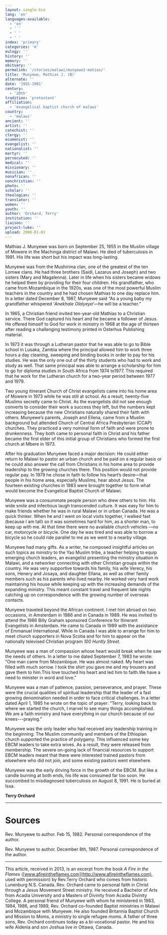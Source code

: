 ```yaml
---
layout: single-bio
lang: 'en'
languages-available:
  - 'en'
  - ' '
  - ' '
  - ' '
index: 'primary'
categories: 'm'
eulogy: ''
history: ''
memory: ''
obituary: ''
permalink: '/stories/malawi/munyewe2-matias/'
title: 'Munyewe, Mathias J. (B)'
alternate: ''
date: '1955-1991'
century:
  - '20th'
tradition: 'protestant'
affiliation:
  - 'evangelical baptist church of malawi'
country:
  - 'malawi'
ancient: ''
artist: ''
catechist: ''
clergy: ''
ecumenist: ''
evangelist: ''
nationalist: ''
martyr: ''
persecuted: ''
medical: ''
missionary: ''
musician: ''
nonafrican: ''
nonchristian: ''
photo: ''
scholar: ''
theologian: ''
translator: ''
women: ''
youth: ''
author: 'Orchard, Terry'
institution: ''
liaison: ''
project-luke: ''
upload: 2000-01-01
---
```



Mathias J. Munyewe was born on September 25, 1955 in the Muslim village of Mowere in the Machinga district of Malawi. He died of tuberculosis in 1991. His life was short but his impact was long-lasting.

Munyewe was from the Mushirima clan, one of the greatest of the ten Lomwe clans. He had three brothers (Saidi, Lazarus and Joseph) and two sisters (Mary and Magalenna).  Later in life when his sisters became widows he helped them by providing for their four children. His grandfather, who came from Mozambique in the 1920s, was one of the most powerful Muslim teachers in the country and he had chosen Mathias to one day replace him. In a letter dated December 8, 1987, Munyewe said &ldquo;As a young baby my grandfather whispered &lsquo;*Anekhale Olalyeya*&rsquo;&mdash;he will be a teacher.&rdquo;

In 1965, a Christian friend invited ten-year-old Mathias to a Christian service. There God captured his heart and he became a follower of Jesus. He offered himself to God for work in ministry in 1968 at the age of thirteen after reading a challenging testimony printed in Osterhus Publishing material.

In 1973 it was through a Lutheran pastor that he was able to go to Bible school in Lusaka, Zambia where the principal allowed him to work three hours a day cleaning, sweeping and binding books in order to pay for his studies. He was the only one out of the thirty students who had to work and study as well. That same principal was able to arrange a scholarship for him to go for diploma studies in South Africa from 1974 to1977. This required that he work for the Lutheran church for a two-year period between 1977 and 1979.

Two young itinerant Church of Christ evangelists came into his home area of Mowere in 1973 while he was still at school. As a result, twenty-five Muslims secretly came to Christ. As the evangelists did not see enough converts to consider their work a success they left, but the numbers kept increasing because the new Christians naturally shared their faith with others. Munyewe&rsquo;s parents, Joseph and Ellena, came from a Muslim background but attended Church of Central Africa Presbyterian (CCAP) churches. They practiced a very nominal form of faith and were prone to drunkenness. They both came to personal faith in Christ and his father became the first elder of this initial group of Christians who formed the first church at Mbere in 1973.

After his graduation Munyewe faced a major decision: He could either return to Malawi to pastor an urban church and be paid on a regular basis or he could also answer the call from Christians in his home area to provide leadership to the growing churches there. This position would not provide regular pay. In 1979 he chose in faith to follow his heart&rsquo;s desire&mdash;that people in his home area, especially Muslims, hear about Jesus. The fourteen existing churches in 1983 were brought together to form what would become the Evangelical Baptist Church of Malawi.

Munyewe was a consummate people person who drew others to him. His wide smile and infectious laugh transcended culture. It was easy for him to make friends whether he was in rural Malawi or in urban Canada. He was a quick thinker. When he and I went on local visits together, I walked fast (because I am tall) so it was sometimes hard for him, as a shorter man, to keep up with me. At that time there were no available church vehicles &mdash;no car, motorcycle or bicycle. One day he was tired and was able to borrow a bicycle so he could ride parallel to me as we went to a nearby village.

Munyewe had many gifts. As a writer, he composed insightful articles on such topics as ministry to the Yao Muslim tribe, a teacher helping to equip emerging church leaders, an evangelist presenting the ministry situation in Malawi, and a networker connecting with other Christian groups within the country. He was very supportive towards his family, his wife Verecy, his sons, Henery and Josaya, and daughter Ellana, as well as other family members such as his parents who lived nearby. He worked very hard work maintaining his house while keeping up with the increasing demands of the expanding ministry. This meant constant travel and frequent late nights catching up on correspondence with the growing number of overseas contacts.

Munyewe traveled beyond the African continent. I met him abroad on two occasions, in Amsterdam in 1986 and in Canada in 1989. He was invited to attend the 1986 Billy Graham sponsored Conference for Itinerant Evangelists in Amsterdam. He came to Canada in 1989 with the assistance of Emmanuel International. While in Canada I was able to arrange for him to meet church supporters in Nova Scotia and for him to appear on the nationally televised Christian  program *100 Huntly Street*.

Munyewe was a man of compassion whose heart would break when he saw the needs of others. In a letter to me dated September 7, 1983 he wrote: &ldquo;One man came from Mozambique. He was almost naked. My heart was filled with much sorrow. I took the shirt you gave me and my trousers and gave them to him.This love touched his heart and led him to faith.We have a need to minister in word and love.&rdquo;

Munyewe was a man of patience, passion, perseverance, and prayer. These were the crucial qualities of spiritual leadership that the leader of a fast growing denomination needed in order to face critical challenges. In a letter dated April 1, 1985 he wrote on the topic of prayer: &ldquo;Terry, looking back to where we started the church, I marvel to see many things accomplished. We are a faith ministry and have everything in our church because of our knees---praying.&rdquo;

Munyewe was the only leader who had received any leadership training in the beginning. The Muslim community and members of the Ethiopian church supported the practice of polygamy. This influenced some key EBCM leaders to take extra wives. As a result, they were released from membership. The severe on-going lack of financial resources to support EBCM leaders meant that there were interested trained pastors from elsewhere who did not join, and some existing pastors went elsewhere.

Munyewe was the early driving force in the growth of the EBCM. But like a candle burning at both ends, his life was consumed far too soon. He succombed to misdiagnosed tuberculosis on August 8, 1991. He is buried at Issa.

**Terry Orchard**

---

# Sources

Rev. Munyewe to author. Feb 15, 1982. Personal correspondence of the author.

Rev. Munyewe to author. December  8th, 1987. Personal correspondence of the author.

---

This article, received in 2013, is an excerpt from the book *A Fire in the Flames* ([www.afireintheflames.com](http://www.afireintheflames.com), used with permission) by Rev.Terry Orchard who comes from historic Lunenburg N.S. Canada. Rev. Orchard came to personal faith in Christ through a Jesus Movement Street ministry. He received a Bachelor of Arts from Acadia University and a Masters of Divinity from Acadia Divinity College. A personal friend of Munyewe with whom he ministered in 1983, 1984, 1986, and 1989, Rev. Orchard co-founded Baptist ministries in Malawi and Mozambique with Munyewe. He also founded Britannia Baptist Church and Mission to Moms, a ministry to single refugee moms. A father of three sons, Rev. Orchard continues today as a bi-vocational pastor. He and his wife Aldenia and son Joshua live in Ottawa, Canada.